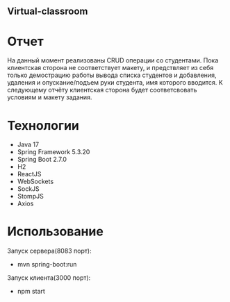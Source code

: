 ## Virtual-classroom

# Отчет

На данный момент реализованы CRUD операции со студентами. Пока клиентская сторона не соответствует макету, и предствляет из себя только демострацию работы вывода списка студентов и добавления, удаления и опускание/подъем руки студента, имя которого вводится. К следующему отчёту клиентская сторона будет соответсвовать условиям и макету задания.

# Технологии

- Java 17
- Spring Framework 5.3.20
- Spring Boot 2.7.0
- H2
- ReactJS
- WebSockets
- SockJS
- StompJS
- Axios

# Использование

Запуск сервера(8083 порт):

- mvn spring-boot:run

Запуск клиента(3000 порт):

- npm start